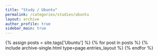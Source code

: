 ```yaml
---
title: "Study / Ubuntu"
permalink: /categories/studies/ubuntu
layout: archive
author_profile: true
sidebar_main: true
---
```


{% assign posts = site.tags['Ubuntu'] %}
{% for post in posts %} 
        {% include archive-single.html type=page.entries_layout %}
{% endfor %}